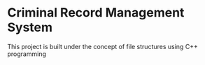 # Criminal Record Management System
This project is built under the concept of file structures using C++ programming
